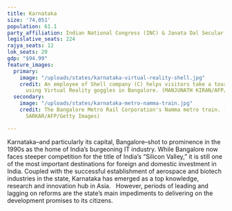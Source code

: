 ```yaml
---
title: Karnataka
size: '74,051'
population: 61.1
party_affiliation: Indian National Congress (INC) & Janata Dal Secular (JD(S))
legislative_seats: 224
rajya_seats: 12
lok_seats: 20
gdp: "$94.99"
feature_images:
  primary:
    image: "/uploads/states/karnataka-virtual-reality-shell.jpg"
    credit: An employee of Shell company (C) helps visitors take a tour of Shell refineries
      using Virtual Reality goggles in Bangalore. (MANJUNATH KIRAN/AFP/Getty Images)
  secondary:
    image: "/uploads/states/karnataka-metro-namma-train.jpg"
    credit: The Bangalore Metro Rail Corporation's Namma metro train. (DIBYANGSHU
      SARKAR/AFP/Getty Images)

---
```

Karnataka–and particularly its capital, Bangalore–shot to prominence in the 1990s as the home of India’s burgeoning IT industry. While Bangalore now faces steeper competition for the title of India’s “Silicon Valley,” it is still one of the most important destinations for foreign and domestic investment in India. Coupled with the successful establishment of aerospace and biotech industries in the state, Karnataka has emerged as a top knowledge, research and innovation hub in Asia.   However, periods of leading and lagging on reforms are the state’s main impediments to delivering on the development promises to its citizens.  